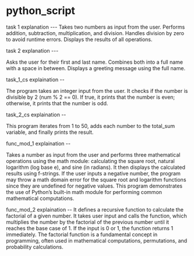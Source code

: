 # python_script

task 1 explanation ---
Takes two numbers as input from the user.
Performs addition, subtraction, multiplication, and division.
Handles division by zero to avoid runtime errors.
Displays the results of all operations.


task 2 explanation ---

Asks the user for their first and last name.
Combines both into a full name with a space in between.
Displays a greeting message using the full name.

task_1_cs explaination --

The program takes an integer input from the user.
It checks if the number is divisible by 2 (num % 2 == 0).
If true, it prints that the number is even; otherwise, it prints that the number is odd.

task_2_cs explaination --

This program iterates from 1 to 50, adds each number to the total_sum variable, and finally prints the result.

func_mod_1 explaination --

Takes a number as input from the user and performs three mathematical operations using the math module: calculating the square root, natural logarithm (log base e), and sine (in radians). It then displays the calculated results using f-strings. If the user inputs a negative number, the program may throw a math domain error for the square root and logarithm functions since they are undefined for negative values. This program demonstrates the use of Python’s built-in math module for performing common mathematical computations.


func_mod_2 explaination --
It defines a recursive function to calculate the factorial of a given number. It takes user input and calls the function, which multiplies the number by the factorial of the previous number until it reaches the base case of 1. If the input is 0 or 1, the function returns 1 immediately. The factorial function is a fundamental concept in programming, often used in mathematical computations, permutations, and probability calculations.


